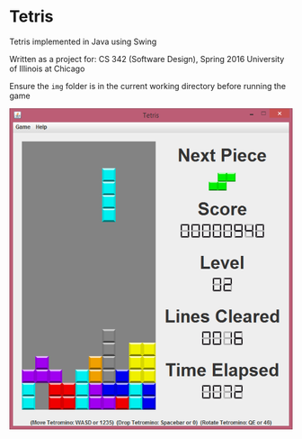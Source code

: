 # Tetris
Tetris implemented in Java using Swing

Written as a project for:
CS 342 (Software Design), Spring 2016
University of Illinois at Chicago

Ensure the `img` folder is in the current working directory before running the game

![](./screenshot.png)